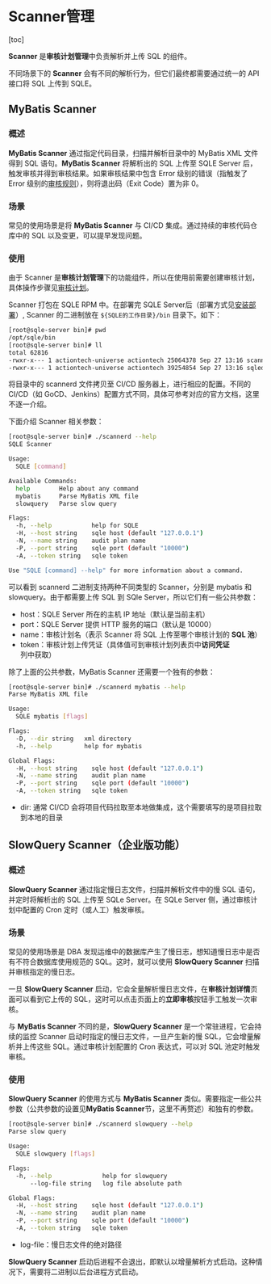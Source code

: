 # Scanner管理
[toc]

**Scanner** 是**审核计划管理**中负责解析并上传 SQL 的组件。

不同场景下的 **Scanner** 会有不同的解析行为，但它们最终都需要通过统一的 API 接口将 SQL 上传到 SQLE。

## MyBatis Scanner

### 概述
**MyBatis Scanner** 通过指定代码目录，扫描并解析目录中的 MyBatis XML 文件得到 SQL 语句。**MyBatis Scanner** 将解析出的 SQL 上传至 SQLE Server 后，触发审核并得到审核结果。如果审核结果中包含 Error 级别的错误（指触发了 Error 级别的[审核规则](TODO)），则将退出码（Exit Code）置为非 0。

### 场景
常见的使用场景是将 **MyBatis Scanner** 与 CI/CD 集成。通过持续的审核代码仓库中的 SQL 以及变更，可以提早发现问题。

### 使用
由于 Scanner 是**审核计划管理**下的功能组件，所以在使用前需要创建审核计划，具体操作步骤见[审核计划](./auditplan.md)。

Scanner 打包在 SQLE RPM 中。在部署完 SQLE Server后（部署方式见[安装部署](TODO)）, Scanner 的二进制放在 `${SQLE的工作目录}/bin` 目录下。如下：

```sh
[root@sqle-server bin]# pwd
/opt/sqle/bin
[root@sqle-server bin]# ll
total 62816
-rwxr-x--- 1 actiontech-universe actiontech 25064378 Sep 27 13:16 scannerd
-rwxr-x--- 1 actiontech-universe actiontech 39254854 Sep 27 13:16 sqled
```

将目录中的 scannerd 文件拷贝至 CI/CD 服务器上，进行相应的配置。不同的 CI/CD（如 GoCD、Jenkins）配置方式不同，具体可参考对应的官方文档，这里不逐一介绍。

下面介绍 Scanner 相关参数：

```sh
[root@sqle-server bin]# ./scannerd --help
SQLE Scanner

Usage:
  SQLE [command]

Available Commands:
  help        Help about any command
  mybatis     Parse MyBatis XML file
  slowquery   Parse slow query

Flags:
  -h, --help           help for SQLE
  -H, --host string    sqle host (default "127.0.0.1")
  -N, --name string    audit plan name
  -P, --port string    sqle port (default "10000")
  -A, --token string   sqle token

Use "SQLE [command] --help" for more information about a command.
```

可以看到 scannerd 二进制支持两种不同类型的 Scanner，分别是 mybatis 和 slowquery。由于都需要上传 SQL 到 SQle Server，所以它们有一些公共参数：
* host：SQLE Server 所在的主机 IP 地址（默认是当前主机）
* port：SQLE Server 提供 HTTP 服务的端口（默认是 10000）
* name：审核计划名（表示 Scanner 将 SQL 上传至哪个审核计划的 **SQL 池**）
* token：审核计划上传凭证（具体值可到审核计划列表页中**访问凭证**列中获取）

除了上面的公共参数，MyBatis Scanner 还需要一个独有的参数：

```sh
[root@sqle-server bin]# ./scannerd mybatis --help
Parse MyBatis XML file

Usage:
  SQLE mybatis [flags]

Flags:
  -D, --dir string   xml directory
  -h, --help         help for mybatis

Global Flags:
  -H, --host string    sqle host (default "127.0.0.1")
  -N, --name string    audit plan name
  -P, --port string    sqle port (default "10000")
  -A, --token string   sqle token
```

* dir: 通常 CI/CD 会将项目代码拉取至本地做集成，这个需要填写的是项目拉取到本地的目录

## SlowQuery Scanner（企业版功能）

### 概述

**SlowQuery Scanner** 通过指定慢日志文件，扫描并解析文件中的慢 SQL 语句，并定时将解析出的 SQL 上传至 SQLe Server。在 SQLe Server 侧，通过审核计划中配置的 Cron 定时（或人工）触发审核。

### 场景
常见的使用场景是 DBA 发现运维中的数据库产生了慢日志，想知道慢日志中是否有不符合数据库使用规范的 SQL。这时，就可以使用 **SlowQuery Scanner** 扫描并审核指定的慢日志。

一旦 **SlowQuery Scanner** 启动，它会全量解析慢日志文件，在**审核计划详情**页面可以看到它上传的 SQL，这时可以点击页面上的**立即审核**按钮手工触发一次审核。

与 **MyBatis Scanner** 不同的是，**SlowQuery Scanner** 是一个常驻进程，它会持续的监控 Scanner 启动时指定的慢日志文件，一旦产生新的慢 SQL，它会增量解析并上传这些 SQL。通过审核计划配置的 Cron 表达式，可以对 SQL 池定时触发审核。

### 使用

**SlowQuery Scanner** 的使用方式与 **MyBatis Scanner** 类似。需要指定一些公共参数（公共参数的设置见**MyBatis Scanner**节，这里不再赘述）和独有的参数。

```sh
[root@sqle-server bin]# ./scannerd slowquery --help
Parse slow query

Usage:
  SQLE slowquery [flags]

Flags:
  -h, --help              help for slowquery
      --log-file string   log file absolute path

Global Flags:
  -H, --host string    sqle host (default "127.0.0.1")
  -N, --name string    audit plan name
  -P, --port string    sqle port (default "10000")
  -A, --token string   sqle token
```

* log-file：慢日志文件的绝对路径

**SlowQuery Scanner** 启动后进程不会退出，即默认以增量解析方式启动。这种情况下，需要将二进制以后台进程方式启动。